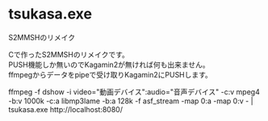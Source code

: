 # tsukasa.exe
S2MMSHのリメイク

Cで作ったS2MMSHのリメイクです。  
PUSH機能しか無いのでKagamin2が無ければ何も出来ません。  
ffmpegからデータをpipeで受け取りKagamin2にPUSHします。  

ffmpeg -f dshow -i video="動画デバイス":audio="音声デバイス" -c:v mpeg4 -b:v 1000k -c:a libmp3lame -b:a 128k -f asf_stream -map 0:a -map 0:v - | tsukasa.exe http://localhost:8080/
